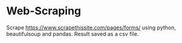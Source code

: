 # Web-Scraping

Scrape https://www.scrapethissite.com/pages/forms/ using python, beautifulsoup and pandas. Result saved as a csv file.